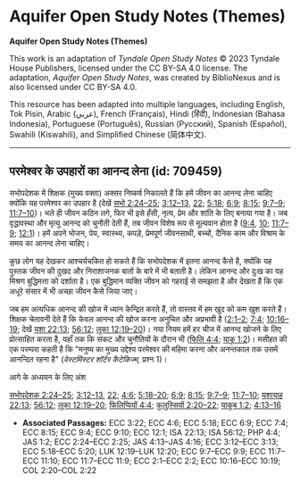 # Aquifer Open Study Notes (Themes)

**Aquifer Open Study Notes (Themes)**

This work is an adaptation of *Tyndale Open Study Notes* © 2023 Tyndale House Publishers, licensed under the CC BY\-SA 4\.0 license. The adaptation, *Aquifer Open Study Notes*, was created by BiblioNexus and is also licensed under CC BY\-SA 4\.0\.

This resource has been adapted into multiple languages, including English, Tok Pisin, Arabic (عربي), French (Français), Hindi (हिंदी), Indonesian (Bahasa Indonesia), Portuguese (Português), Russian (Русский), Spanish (Español), Swahili (Kiswahili), and Simplified Chinese (简体中文).



--------------------------------

## परमेश्वर के उपहारों का आनन्द लेना (id: 709459)

सभोपदेशक में शिक्षक (मुख्य वक्ता) अक्सर निष्कर्ष निकालते हैं कि हमें जीवन का आनन्द लेना चाहिए क्योंकि यह परमेश्वर का उपहार है (देखें [सभो 2:24–25](https://ref.ly/Eccl2:24-Eccl2:25); [3:12–13](https://ref.ly/Eccl3:12-Eccl3:13), [22](https://ref.ly/Eccl3:22); [5:18](https://ref.ly/Eccl5:18); [6:9](https://ref.ly/Eccl6:9); [8:15](https://ref.ly/Eccl8:15); [9:7–9](https://ref.ly/Eccl9:7-Eccl9:9); [11:7–10](https://ref.ly/Eccl11:7-Eccl11:10))। भले ही जीवन कठिन लगे, फिर भी इसे हँसी, नृत्य, प्रेम और शांति के लिए बनाया गया है। जब वृद्धावस्था और मृत्यु आनन्द को चुनौती देती हैं, तब जीवन विशेष रूप से मूल्यवान होता है ([9:4](https://ref.ly/Eccl9:4), [10](https://ref.ly/Eccl9:10); [11:7–9](https://ref.ly/Eccl11:7-Eccl11:9); [12:1](https://ref.ly/Eccl12:1))। हमें अपने भोजन, पेय, स्वास्थ्य, कपड़े, प्रेमपूर्ण जीवनसाथी, बच्चों, दैनिक काम और विश्राम के समय का आनन्द लेना चाहिए।

कुछ लोग यह देखकर आश्चर्यचकित हो सकते हैं कि सभोपदेशक में इतना आनन्द कैसे है, क्योंकि यह पुस्तक जीवन की दुखद और निराशाजनक बातों के बारे में भी बताती है। लेकिन आनन्द और दुःख का यह मिश्रण बुद्धिमत्ता को दर्शाता है। एक बुद्धिमान व्यक्ति जीवन को गहराई से समझता है और देखता है कि एक अधूरे संसार में भी अच्छा जीवन कैसे जिया जाए।

जब हम अत्यधिक आनन्द की खोज में ध्यान केन्द्रित करते हैं, तो वास्तव में हम खुद को कम खुश करते हैं। शिक्षक चेतावनी देते हैं कि केवल आनन्द की खोज करना अनुचित और अप्रभावी है ([2:1–2](https://ref.ly/Eccl2:1-Eccl2:2); [7:4](https://ref.ly/Eccl7:4); [10:16–19](https://ref.ly/Eccl10:16-Eccl10:19); देखें [यशा 22:13](https://ref.ly/Isa22:13); [56:12](https://ref.ly/Isa56:12); [लूका 12:19–20](https://ref.ly/Luke12:19-Luke12:20))। नया नियम हमें हर चीज में आनन्द खोजने के लिए प्रोत्साहित करता है, यहाँ तक कि संकट और चुनौतियों के दौरान भी ([फिलि 4:4](https://ref.ly/Phil4:4); [याकू 1:2](https://ref.ly/Jas1:2))। मसीहत की एक परम्परा कहती है कि "मनुष्य का मुख्य उद्देश्य परमेश्वर की महिमा करना और अनन्तकाल तक उसमें आनन्दित रहना है" (*वेस्टमिंस्टर शॉर्टर कैटेकिज्म,* प्रश्न 1\)।

आगे के अध्ययन के लिए अंश

[सभोपदेशक 2:24–25](https://ref.ly/Eccl2:24-Eccl2:25); [3:12–13](https://ref.ly/Eccl3:12-Eccl3:13), [22](https://ref.ly/Eccl3:22); [4:6](https://ref.ly/Eccl4:6); [5:18–20](https://ref.ly/Eccl5:18-Eccl5:20); [6:9](https://ref.ly/Eccl6:9); [8:15](https://ref.ly/Eccl8:15); [9:7–9](https://ref.ly/Eccl9:7-Eccl9:9); [11:7–10](https://ref.ly/Eccl11:7-Eccl11:10); [यशायाह 22:13](https://ref.ly/Isa22:13); [56:12](https://ref.ly/Isa56:12); [लूका 12:19–20](https://ref.ly/Luke12:19-Luke12:20); [फिलिप्पियों 4:4](https://ref.ly/Phil4:4); [कुलुस्सियों 2:20–22](https://ref.ly/Col2:20-Col2:22); [याकूब 1:2](https://ref.ly/Jas1:2); [4:13–16](https://ref.ly/Jas4:13-Jas4:16)

* **Associated Passages:** ECC 3:22; ECC 4:6; ECC 5:18; ECC 6:9; ECC 7:4; ECC 8:15; ECC 9:4; ECC 9:10; ECC 12:1; ISA 22:13; ISA 56:12; PHP 4:4; JAS 1:2; ECC 2:24–ECC 2:25; JAS 4:13–JAS 4:16; ECC 3:12–ECC 3:13; ECC 5:18–ECC 5:20; LUK 12:19–LUK 12:20; ECC 9:7–ECC 9:9; ECC 11:7–ECC 11:10; ECC 11:7–ECC 11:9; ECC 2:1–ECC 2:2; ECC 10:16–ECC 10:19; COL 2:20–COL 2:22

